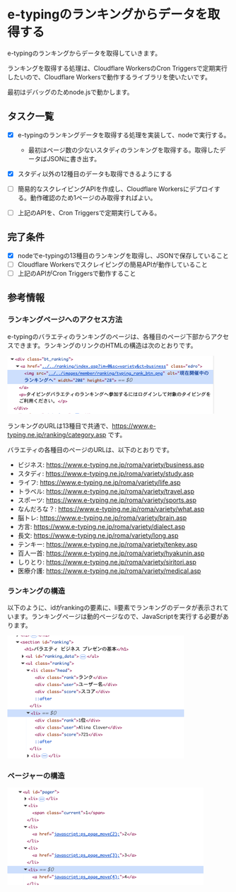 # e-typingのランキングからデータを取得する

e-typingのランキングからデータを取得していきます。

ランキングを取得する処理は、Cloudflare WorkersのCron Triggersで定期実行したいので、Cloudflare Workersで動作するライブラリを使いたいです。

最初はデバッグのためnode.jsで動かします。

## タスク一覧

- [x] e-typingのランキングデータを取得する処理を実装して、nodeで実行する。
  - 最初はページ数の少ないスタディのランキングを取得する。取得したデータばJSONに書き出す。
- [x] スタディ以外の12種目のデータも取得できるようにする
- [ ] 簡易的なスクレイピングAPIを作成し、Cloudflare Workersにデプロイする。動作確認のため1ページのみ取得すればよい。
- [ ] 上記のAPIを、Cron Triggersで定期実行してみる。


## 完了条件

- [x] nodeでe-typingの13種目のランキングを取得し、JSONで保存していること
- [ ] Cloudflare Workersでスクレイピングの簡易APIが動作していること
- [ ] 上記のAPIがCron Triggersで動作すること

## 参考情報

### ランキングページへのアクセス方法

e-typingのバラエティのランキングのページは、各種目のページ下部からアクセスできます。ランキングのリンクのHTMLの構造は次のとおりです。

![alt text](image.png)

ランキングのURLは13種目で共通で、https://www.e-typing.ne.jp/ranking/category.asp です。

バラエティの各種目のページのURLは、以下のとおりです。

- ビジネス: https://www.e-typing.ne.jp/roma/variety/business.asp
- スタディ: https://www.e-typing.ne.jp/roma/variety/study.asp
- ライフ: https://www.e-typing.ne.jp/roma/variety/life.asp
- トラベル: https://www.e-typing.ne.jp/roma/variety/travel.asp
- スポーツ: https://www.e-typing.ne.jp/roma/variety/sports.asp
- なんだろな？: https://www.e-typing.ne.jp/roma/variety/what.asp
- 脳トレ: https://www.e-typing.ne.jp/roma/variety/brain.asp
- 方言: https://www.e-typing.ne.jp/roma/variety/dialect.asp
- 長文: https://www.e-typing.ne.jp/roma/variety/long.asp
- テンキー: https://www.e-typing.ne.jp/roma/variety/tenkey.asp
- 百人一首: https://www.e-typing.ne.jp/roma/variety/hyakunin.asp
- しりとり: https://www.e-typing.ne.jp/roma/variety/siritori.asp
- 医療介護: https://www.e-typing.ne.jp/roma/variety/medical.asp

### ランキングの構造

以下のように、idがrankingの要素に、li要素でランキングのデータが表示されています。ランキングページは動的ページなので、JavaScriptを実行する必要があります。

![alt text](image-1.png)

### ページャーの構造

![alt text](image-2.png)
